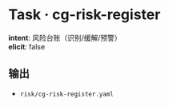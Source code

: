 # Task · cg-risk-register

**intent**: 风险台账（识别/缓解/预警）  
**elicit**: false

## 输出

- `risk/cg-risk-register.yaml`
